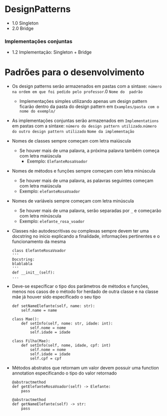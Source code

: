 # DesignPatterns
  * 1.0 Singleton
  * 2.0 Bridge

### Implementações conjuntas
  * 1.2 Implementação: Singleton + Bridge

# Padrões para o desenvolvimento
  * Os design patterns serão armazenados em pastas com a sintaxe: `número na ordem em que foi pedido pelo professor`.0 `Nome do  padrão`
    * Implementações simples utilizando apenas um design pattern ficarão dentro  da pasta do design pattern em `Examples/pasta com o nome do exemplo/`
  * As implementações conjuntas serão armazenados em `Implementations` em pastas com a sintaxe: `número do design pattern utilizado`.`número do outro design pattern utilizado` `Nome da implementação`

  * Nomes de classes sempre começam com letra maiúscula
    * Se houver mais de uma palavra, a próxima palavra também começa com letra maiúscula
      * Exemplo: `ElefanteRosaVoador`
      
  * Nomes de métodos e funções sempre começam com letra minúscula
    * Se houver mais de uma palavra, as palavras seguintes começam com letra maiúscula
    * Exemplo: `elefanteRosaVoador`
  
  * Nomes de variáveis sempre começam com letra minúscula
    * Se houver mais de uma palavra, serão separadas por `_` e começarão com letra minúscula
    * Exemplo: `elefante_rosa_voador`
  
  * Classes não autodescritivas ou complexas sempre devem ter uma docstring no início explicando a finalidade, informações pertinentes e o funcionamento da mesma
    ````
    class ElefanteRosaVoador
    '''
    Docstring:
    blablabla
    '''
    def __init__(self):
    ...
    ````

  * Deve-se específicar o tipo dos parâmetros de métodos e funções, menos nos casos de o método for herdado de outra classe e na classe mãe já houver sido específicado o seu tipo
    ````
    def setNameElefante(self, name: str):
        self.name = name
    ````
    ````
    class Mae():
        def setInfo(self, nome: str, idade: int):
            self.nome = nome            
            self.idade = idade
    
    class Filha(Mae):
        def setInfo(self, nome, idade, cpf: int)
            self.nome = nome
            self.idade = idade
            self.cpf = cpf
    ````

  * Métodos abstratos que retornam um valor devem possuir uma function annotation especificando o tipo do valor retornado
    ````
    @abstractmethod
    def getElefanteRosaVoador(self) -> Elefante:
        pass
    
    @abstractmethod
    def getNameElefante(self) -> str:
        pass
    ```` 

